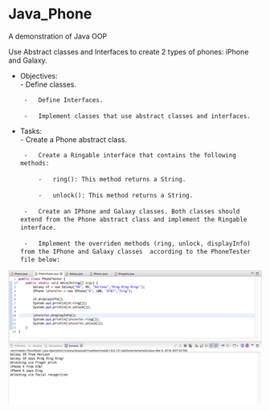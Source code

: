# Java_Phone
A demonstration of Java OOP

Use Abstract classes and Interfaces to create 2 types of phones: iPhone and Galaxy.

 - Objectives:	
        -	Define classes.

        -	Define Interfaces.

        -	Implement classes that use abstract classes and interfaces.
	
 - Tasks:	
        -	Create a Phone abstract class.
	
        -	Create a Ringable interface that contains the following methods:
	
            -	ring(): This method returns a String.

            -	unlock(): This method returns a String.
	
        -	Create an IPhone and Galaxy classes. Both classes should extend from the Phone abstract class and implement the Ringable interface.
	
        -	Implement the overriden methods (ring, unlock, displayInfo) from the IPhone and Galaxy classes  according to the PhoneTester file below:

![](main_view.png)
